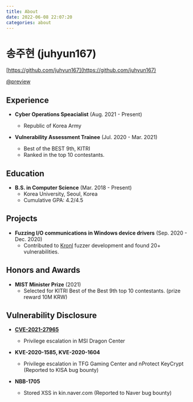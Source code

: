 ```yaml
---
title: About
date: 2022-06-08 22:07:20
categories: about
---
```


# 송주현 (juhyun167)

[https://github.com/juhyun167](https://github.com/juhyun167)

[@preview](https://github.com/juhyun167)


## Experience

- **Cyber Operations Speacialist** (Aug. 2021 - Present)
	- Republic of Korea Army

- **Vulnerability Assessment Trainee** (Jul. 2020 - Mar. 2021)
    - Best of the BEST 9th, KITRI
	- Ranked in the top 10 contestants.


## Education

- **B.S. in Computer Science** (Mar. 2018 - Present)
	- Korea University, Seoul, Korea
    - Cumulative GPA: 4.2/4.5


## Projects

- **Fuzzing I/O communications in Windows device drivers** (Sep. 2020 - Dec. 2020)
    - Contributed to [Kronl](https://kronl.github.io/docs/) fuzzer development and found 20+ vulnerabilities.


## Honors and Awards

- **MIST Minister Prize** (2021)
    - Selected for KITRI Best of the Best 9th top 10 contestants. (prize reward 10M KRW)

## Vulnerability Disclosure

- **[CVE-2021-27965](https://nvd.nist.gov/vuln/detail/CVE-2021-27965)**
    - Privilege escalation in MSI Dragon Center

- **KVE-2020-1585, KVE-2020-1604**
    - Privilege escalation in TFG Gaming Center and nProtect KeyCrypt (Reported to KISA bug bounty)

- **NBB-1705**
    - Stored XSS in kin.naver.com (Reported to Naver bug bounty)